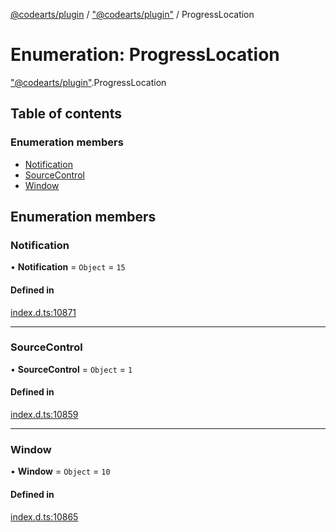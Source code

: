 [@codearts/plugin](../README.md) / ["@codearts/plugin"](../modules/_codearts_plugin_.md) / ProgressLocation

# Enumeration: ProgressLocation

["@codearts/plugin"](../modules/_codearts_plugin_.md).ProgressLocation

## Table of contents

### Enumeration members

- [Notification](codearts_plugin_.ProgressLocation.md#notification)
- [SourceControl](codearts_plugin_.ProgressLocation.md#sourcecontrol)
- [Window](codearts_plugin_.ProgressLocation.md#window)

## Enumeration members

### Notification

• **Notification** = `Object` = `15`

#### Defined in

[index.d.ts:10871](https://github.com/huaweicloud/cloudide-plugin-api/blob/03c74e5/index.d.ts#L10871)

___

### SourceControl

• **SourceControl** = `Object` = `1`

#### Defined in

[index.d.ts:10859](https://github.com/huaweicloud/cloudide-plugin-api/blob/03c74e5/index.d.ts#L10859)

___

### Window

• **Window** = `Object` = `10`

#### Defined in

[index.d.ts:10865](https://github.com/huaweicloud/cloudide-plugin-api/blob/03c74e5/index.d.ts#L10865)
